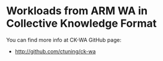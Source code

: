 Workloads from ARM WA in Collective Knowledge Format
====================================================

You can find more info at CK-WA GitHub page:
* http://github.com/ctuning/ck-wa
